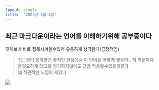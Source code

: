 ```yaml
---
layout: single
title:  "2022년 4월 4일"
---
```


## 최근 마크다운이라는 언어를 이해하기위해 공부중이다
깃허브에 바로 접목시켜볼수있어 유용하게 생각한다(긍정적임)  
> 접근성이 용이한건 좋지만 현장에서 이 언어를 어떻게 생각하는지 의문이다  
> 불필요하게 태그를 암기하지않아도 금방 적응할수있을것같다  
> 꽤 직관적인 느낌이 재밌다  

<a href="#"><img src="https://postfiles.pstatic.net/MjAyMjA0MDRfMTEz/MDAxNjQ5MDc0MjkzOTc1.UZ07l-TQLVDcjgF2Xum0Ow99n9NobSkrhZo6yEzk5rkg.haGnoUy3a1D7WBcDqqCgXsDdcK1BWwPgLLOtrPCmwOAg.PNG.kelthas86/%EC%88%98%EC%A0%95%EB%90%A8_%EA%B3%A0%EC%96%91%EA%B3%A0%EC%96%91%EC%9D%B4.png?type=w773">



